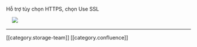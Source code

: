

Hỗ trợ tùy chọn HTTPS, chọn Use SSL

    ![](images/storage/image2021-11-17_14-16-28.png)





*****

[[category.storage-team]] 
[[category.confluence]] 
